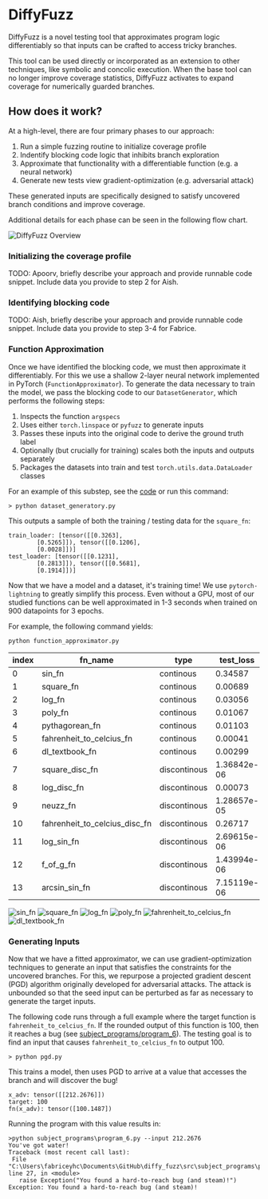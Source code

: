 # DiffyFuzz

DiffyFuzz is a novel testing tool that approximates program logic differentiably so that inputs can be crafted to access tricky branches. 

This tool can be used directly or incorporated as an extension to other techniques, like symbolic and concolic execution. When the base tool can no longer improve coverage statistics, DiffyFuzz activates to expand coverage for numerically guarded branches. 

## How does it work?

At a high-level, there are four primary phases to our approach:

1. Run a simple fuzzing routine to initialize coverage profile
2. Indentify blocking code logic that inhibits branch exploration 
3. Approximate that functionality with a differentiable function (e.g. a neural network)
4. Generate new tests view gradient-optimization (e.g. adversarial attack)

These generated inputs are specifically designed to satisfy uncovered branch conditions and improve coverage. 

Additional details for each phase can be seen in the following flow chart.

![DiffyFuzz Overview](/imgs/overview.png?raw=true)

### Initializing the coverage profile

TODO: Apoorv, briefly describe your approach and provide runnable code snippet. Include data you provide to step 2 for Aish.

### Identifying blocking code

TODO: Aish, briefly describe your approach and provide runnable code snippet. Include data you provide to step 3-4 for Fabrice.

### Function Approximation

Once we have identified the blocking code, we must then approximate it differentiably. For this we use a shallow 2-layer neural network implemented in PyTorch (`FunctionApproximator`). To generate the data necessary to train the model, we pass the blocking code to our `DatasetGenerator`, which performs the following steps:

1. Inspects the function `argspecs`
2. Uses either `torch.linspace` or `pyfuzz` to generate inputs
4. Passes these inputs into the original code to derive the ground truth label
3. Optionally (but crucially for training) scales both the inputs and outputs separately
5. Packages the datasets into train and test `torch.utils.data.DataLoader` classes

For an example of this substep, see the [code](src/dataset_generator.py) or run this command:
```
> python dataset_generatory.py
```
This outputs a sample of both the training / testing data for the `square_fn`:
```
train_loader: [tensor([[0.3263],
        [0.5265]]), tensor([[0.1206],
        [0.0028]])]
test_loader: [tensor([[0.1231],
        [0.2813]]), tensor([[0.5681],
        [0.1914]])]
```

Now that we have a model and a dataset, it's training time! We use `pytorch-lightning` to greatly simplify this process. Even without a GPU, most of our studied functions can be well approximated in 1-3 seconds when trained on 900 datapoints for 3 epochs. 

For example, the following command yields:

```
python function_approximator.py
```

|index|fn\_name|type|test\_loss|test\_acc|train\_time_in_sec|fuzz\_generate|
|---|---|---|---|---|---|---|
|0|sin\_fn|continous|0\.34587|NA|1\.60|false|
|1|square\_fn|continous|0\.00689|NA|1\.57|false|
|2|log\_fn|continous|0\.03056|NA|1\.58|false|
|3|poly\_fn|continous|0\.01067|NA|1\.62|false|
|4|pythagorean\_fn|continous|0\.01103|NA|1\.61|false|
|5|fahrenheit\_to_celcius_fn|continous|0\.00041|NA|1\.61|false|
|6|dl\_textbook_fn|continous|0\.00299|NA|1\.61|false|
|7|square\_disc_fn|discontinous|1\.36842e-06|1|1\.62|false|
|8|log\_disc_fn|discontinous|0\.00073|1|1\.63|false|
|9|neuzz\_fn|discontinous|1\.28657e-05|1|1\.61|false|
|10|fahrenheit\_to_celcius_disc_fn|discontinous|0\.26717|0\.91|1\.60|false|
|11|log\_sin_fn|discontinous|2\.69615e-06|1|1\.60|false|
|12|f\_of_g_fn|discontinous|1\.43994e-06|1|1\.66|false|
|13|arcsin\_sin_fn|discontinous|7\.15119e-06|1|1\.62|false|

![sin_fn](/imgs/sin_fn.png?raw=true) ![square_fn](/imgs/square_fn.png?raw=true) ![log_fn](/imgs/log_fn.png?raw=true) ![poly_fn](/imgs/poly_fn.png?raw=true)          ![fahrenheit_to_celcius_fn](/imgs/fahrenheit_to_celcius_fn.png?raw=true) ![dl_textbook_fn](/imgs/dl_textbook_fn.png?raw=true)

### Generating Inputs

Now that we have a fitted approximator, we can use gradient-optimization techniques to generate an input that satisfies the constraints for the uncovered branches. For this, we repurpose a projected gradient descent (PGD) algorithm originally developed for adversarial attacks. The attack is unbounded so that the seed input can be perturbed as far as necessary to generate the target inputs. 

The following code runs through a full example where the target function is `fahrenheit_to_celcius_fn`. If the rounded output of this function is 100, then it reaches a bug (see [subject_programs/program_6](/src/subject_programs/program_6.py)). The testing goal is to find an input that causes `fahrenheit_to_celcius_fn` to output 100.

```
> python pgd.py
```
This trains a model, then uses PGD to arrive at a value that accesses the branch and will discover the bug!

```
x_adv: tensor([[212.2676]])
target: 100
fn(x_adv): tensor([100.1487])
```
Running the program with this value results in:
 ```
>python subject_programs\program_6.py --input 212.2676
You've got water!
Traceback (most recent call last):
  File "C:\Users\fabriceyhc\Documents\GitHub\diffy_fuzz\src\subject_programs\program_6.py", line 27, in <module>
    raise Exception("You found a hard-to-reach bug (and steam)!")
Exception: You found a hard-to-reach bug (and steam)!
 ```
